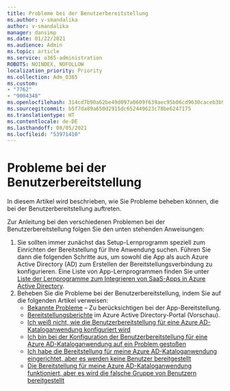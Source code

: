 ```yaml
---
title: Probleme bei der Benutzerbereitstellung
ms.author: v-smandalika
author: v-smandalika
manager: dansimp
ms.date: 01/22/2021
ms.audience: Admin
ms.topic: article
ms.service: o365-administration
ROBOTS: NOINDEX, NOFOLLOW
localization_priority: Priority
ms.collection: Adm_O365
ms.custom:
- "7762"
- "9004348"
ms.openlocfilehash: 314cd7b90a62be49d097a0609f639aec95b06cd9630caceb3b9972477dfb58c9
ms.sourcegitcommit: b5f7da89a650d2915dc652449623c78be6247175
ms.translationtype: HT
ms.contentlocale: de-DE
ms.lasthandoff: 08/05/2021
ms.locfileid: "53971410"
---
```

# <a name="user-provisioning-issues"></a>Probleme bei der Benutzerbereitstellung

In diesem Artikel wird beschrieben, wie Sie Probleme beheben können, die bei der Benutzerbereitstellung auftreten.

Zur Anleitung bei den verschiedenen Problemen bei der Benutzerbereitstellung folgen Sie den unten stehenden Anweisungen:

1. Sie sollten immer zunächst das Setup-Lernprogramm speziell zum Einrichten der Bereitstellung für Ihre Anwendung suchen. Führen Sie dann die folgenden Schritte aus, um sowohl die App als auch Azure Active Directory (AD) zum Erstellen der Bereitstellungsverbindung zu konfigurieren. Eine Liste von App-Lernprogrammen finden Sie unter [Liste der Lernprogramme zum Integrieren von SaaS-Apps in Azure Active Directory](https://docs.microsoft.com/azure/active-directory/saas-apps/tutorial-list).
2. Beheben Sie die Probleme bei der Benutzerbereitstellung, indem Sie auf die folgenden Artikel verweisen:
    - [Bekannte Probleme](https://docs.microsoft.com/azure/active-directory/app-provisioning/known-issues) – Zu berücksichtigen bei der App-Bereitstellung.
    - [Bereitstellungsberichte](https://docs.microsoft.com/azure/active-directory/reports-monitoring/concept-provisioning-logs) im Azure Active Directory-Portal (Vorschau).
    - [Ich weiß nicht, wie die Benutzerbereitstellung für eine Azure AD-Kataloganwendung konfiguriert wird](https://docs.microsoft.com/azure/active-directory/app-provisioning/configure-automatic-user-provisioning-portal) 
    - [Ich bin bei der Konfiguration der Benutzerbereitstellung für eine Azure AD-Kataloganwendung auf ein Problem gestoßen](https://docs.microsoft.com/azure/active-directory/app-provisioning/application-provisioning-config-problem) 
    - [Ich habe die Bereitstellung für meine Azure AD-Kataloganwendung eingerichtet, aber es werden keine Benutzer bereitgestellt](https://docs.microsoft.com/azure/active-directory/app-provisioning/application-provisioning-config-problem-no-users-provisioned) 
    - [Die Bereitstellung für meine Azure AD-Kataloganwendung funktioniert, aber es wird die falsche Gruppe von Benutzern bereitgestellt](https://docs.microsoft.com/azure/active-directory/manage-apps/add-application-portal-assign-users)





